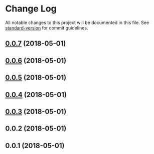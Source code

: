 # Change Log

All notable changes to this project will be documented in this file. See [standard-version](https://github.com/conventional-changelog/standard-version) for commit guidelines.

<a name="0.0.7"></a>
## [0.0.7](https://github.com/vincecoppola/babel-plugin-transform-modules-commonjs/compare/0.0.6...0.0.7) (2018-05-01)



<a name="0.0.6"></a>
## [0.0.6](https://github.com/vincecoppola/babel-plugin-transform-modules-commonjs/compare/0.0.4...0.0.6) (2018-05-01)



<a name="0.0.5"></a>
## [0.0.5](https://github.com/vincecoppola/babel-plugin-transform-modules-commonjs/compare/0.0.4...0.0.5) (2018-05-01)



<a name="0.0.4"></a>
## [0.0.4](https://github.com/vincecoppola/babel-plugin-transform-modules-commonjs/compare/0.0.2...0.0.4) (2018-05-01)



<a name="0.0.3"></a>
## [0.0.3](https://github.com/vincecoppola/babel-plugin-transform-modules-commonjs/compare/0.0.2...0.0.3) (2018-05-01)



<a name="0.0.2"></a>
## 0.0.2 (2018-05-01)



<a name="0.0.1"></a>
## 0.0.1 (2018-05-01)
